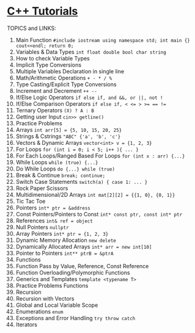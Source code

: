 # [C++ Tutorials](https://www.youtube.com/playlist?list=PLnKe36F30Y4ZDNIOZ51sX25pWKQ1pkpTE)
TOPICS and LINKS:
1. Main Function ```#include iostream using namespace std; int main {} cout<<endl; return 0;```
2. Variables & Data Types ```int float double bool char string```
3. How to check Variable Types
4. Implicit Type Conversions
5. Multiple Variables Declaration in single line
6. Math/Arithmetic Operations ```+ - * / %```
7. Type Casting/Explicit Type Conversions
8. Increment and Decrement ```++ --```
9. If/Else Logic Operators ```if else if, and &&, or ||, not !```
10. If/Else Comparison Operators ```if else if, < <= > >= == !=```
11. Ternary Operators ```(X) ? A : B ```
12. Getting user Input ```cin>> getline()```
13. Practice Problems
14. Arrays ```int arr[5] = {5, 10, 15, 20, 25}```
15. Strings & Cstrings ```"ABC" {'a', 'b', 'c'}```
16. Vectors & Dynamic Arrays ```vector<int> v = {1, 2, 3}```
17. For Loops ```for (int i = 0; i < 5; i++ ){ ... }```
18. For Each Loops/Ranged Based For Loops ```for (int x : arr) {...}```
19. While Loops ```while (true) {...}```
20. Do While Loops ```do {...} while (true)```
21. Break & Continue ```break; continue;```
22. Switch Case Statements ```switch(a) { case 1: ... }```
23. Rock Paper Scissors
24. Multidimensional/2D Arrays ```int mat[2][2] = {{1, 0}, {0, 1}}```
25. Tic Tac Toe
26. Pointers ```int* ptr = &address```
27. Const Pointers/Pointers to Const ```int* const ptr, const int* ptr```
28. References ```int& ref = object```
29. Null Pointers ```nullptr```
30. Array Pointers ```int* ptr = {1, 2, 3}```
31. Dynamic Memory Allocation ```new delete```
32. Dynamically Allocated Arrays ```int* arr = new int[10]```
33. Pointer to Pointers ```int** ptrB = &ptrA```
34. Functions
35. Function Pass by Value, Reference, Const Reference
36. Function Overloading/Polymorphic Functions
37. Generics and Templates ```template <typename T>```
38. Practice Problems Functions
39. Recursion
40. Recursion with Vectors
41. Global and Local Variable Scope
42. Enumerations ```enum```
43. Exceptions and Error Handling ```try throw catch```
44. Iterators
